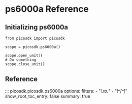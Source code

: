 # ps6000a Reference
## Initializing ps6000a
```
from picosdk import picosdk

scope = picosdk.ps6000a()

scope.open_unit()
# Do something
scope.close_unit()
```

## Reference
::: picosdk.picosdk.ps6000a
    options:
        filters:
        - "!.*_to_.*"
        - "!^_[^_]"
        show_root_toc_entry: false
        summary: true